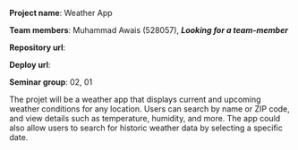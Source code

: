 **Project name**: Weather App

**Team members**: Muhammad Awais (528057), ***Looking for a team-member***

**Repository url**: <url>

**Deploy url**:  <url>
 
**Seminar group**:  02, 01

The projet will be a weather app that displays current and upcoming weather conditions for any location. Users can search by name or ZIP code, and view details such as temperature, humidity, and more. The app could also allow users to search for historic weather data by selecting a specific date.
